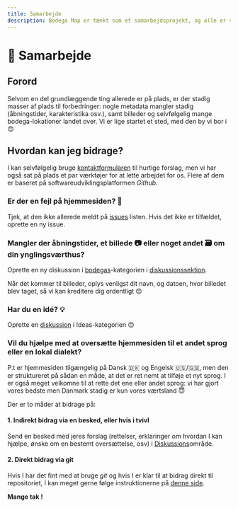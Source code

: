 ```yaml
---
title: Samarbejde
description: Bodega Map er tænkt som et samarbejdsprojekt, og alle er velkomne til at bidrage
---
```


# 🤝 Samarbejde

## Forord

Selvom en del grundlæggende ting allerede er på plads, er der stadig masser af plads til forbedringer: nogle metadata mangler stadig (åbningstider, karakteristika osv.), samt billeder og selvfølgelig mange bodega-lokationer landet over. Vi er lige startet et sted, med den by vi bor i 😊

## Hvordan kan jeg bidrage?

I kan selvfølgelig bruge [kontaktformularen](/contact) til hurtige forslag, men vi har også sat på plads et par værktøjer for at lette arbejdet for os. Flere af dem er baseret på softwareudviklingsplatformen _Github_.

### Er der en fejl på hjemmesiden? 🐛

Tjek, at den ikke allerede meldt på [issues](https://github.com/tmlmt/bodegamap-collab/issues) listen. Hvis det ikke er tilfældet, oprette en ny issue.

### Mangler der åbningstider, et billede 📷 eller noget andet 🗃️ om din ynglingsværthus?

Oprette en ny diskussion i [bodegas](https://github.com/tmlmt/bodegamap-collab/discussions/categories/bodegas)-kategorien i [diskussionssektion](https://github.com/tmlmt/bodegamap-collab/discussions).

Når det kommer til billeder, oplys venligst dit navn, og datoen, hvor billedet blev taget, så vi kan kreditere dig ordentligt 😊

### Har du en idé? 💡

Oprette en [diskussion](https://github.com/tmlmt/bodegamap-collab/discussions) i Ideas-kategorien 😊

### Vil du hjælpe med at oversætte hjemmesiden til et andet sprog eller en lokal dialekt?

P.t er hjemmesiden tilgængelig på Dansk 🇩🇰 og Engelsk 🇺🇸/🇬🇧, men den er struktureret på sådan en måde, at det er ret nemt at tilføje et nyt sprog. I er også meget velkomne til at rette det ene eller andet sprog: vi har gjort vores bedste men Danmark stadig er kun vores værtsland 😇

Der er to måder at bidrage på:

#### 1. Indirekt bidrag via en besked, eller hvis i tvivl

Send en besked med jeres forslag (rettelser, erklaringer om hvordan I kan hjælpe, ønske om en bestemt oversættelse, osv) i [Diskussions](https://github.com/tmlmt/bodegamap-collab/discussions)område.

#### 2. Direkt bidrag via git

Hvis I har det fint med at bruge _git_ og hvis I er klar til at bidrag direkt til repositoriet, I kan meget gerne følge instruktionerne på [denne side](https://github.com/tmlmt/bodegamap-collab#2-direct-contribution-via-a-git-pull-request).

**Mange tak !**
